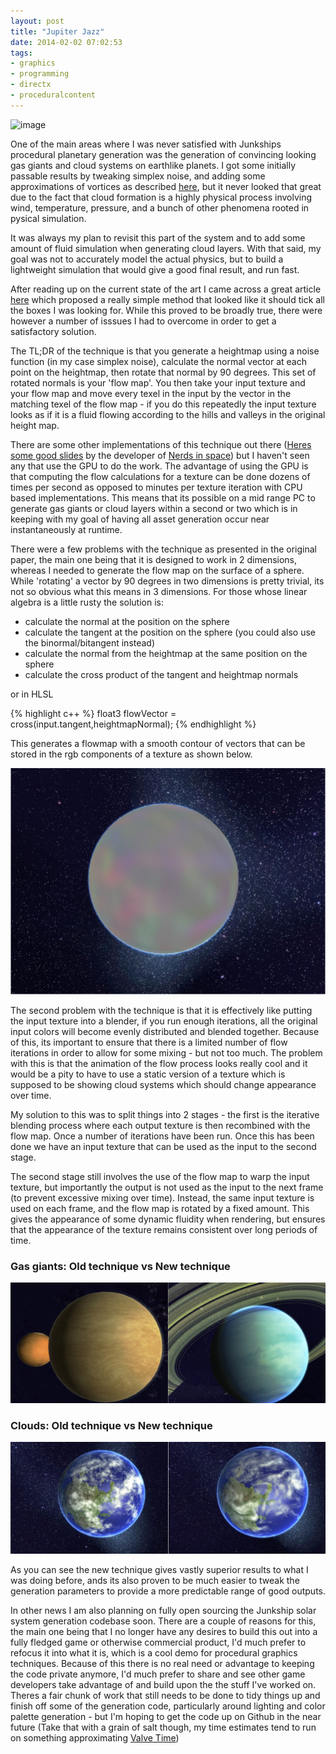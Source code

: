```yaml
---
layout: post
title: "Jupiter Jazz"
date: 2014-02-02 07:02:53
tags:
- graphics
- programming
- directx
- proceduralcontent
---
```


![image](/assets/images/news/fluid-animation.gif) 

One of the main areas where I was never satisfied with Junkships procedural planetary generation was the generation of convincing looking gas giants and cloud systems on earthlike planets. I got some initially passable results by tweaking simplex noise, and adding some approximations of vortices as described [here](https://www.junkship.net/News/2012/06/25/beachballs-in-space), but it never looked that great due to the fact that cloud formation is a highly physical process involving wind, temperature, pressure, and a bunch of other phenomena rooted in pysical simulation.

It was always my plan to revisit this part of the system and to add some amount of fluid simulation when generating cloud layers. With that said, my goal was not to accurately model the actual physics, but to build a lightweight simulation that would give a good final result, and run fast.

After reading up on the current state of the art I came across a great article [here](http://www.cs.ubc.ca/~rbridson/docs/bridson-siggraph2007-curlnoise.pdf) which proposed a really simple method that looked like it should tick all the boxes I was looking for. While this proved to be broadly true, there were however a number of isssues I had to overcome in order to get a satisfactory solution.

The TL;DR of the technique is that you generate a heightmap using a noise function (in my case simplex noise), calculate the normal vector at each point on the heightmap, then rotate that normal by 90 degrees. This set of rotated normals is your 'flow map'. You then take your input texture and your flow map and move every texel in the input by the vector in the matching texel of the flow map - if you do this repeatedly the input texture looks as if it is a fluid flowing according to the hills and valleys in the original height map.

There are some other implementations of this technique out there ([Heres some good slides](https://smcameron.github.io/space-nerds-in-space/gaseous-giganticus-slides/slideshow.html#1) by the developer of [Nerds in space](http://smcameron.github.io/space-nerds-in-space/)) but I haven't seen any that use the GPU to do the work. The advantage of using the GPU is that computing the flow calculations for a texture can be done dozens of times per second as opposed to minutes per texture iteration with CPU based implementations. This means that its possible on a mid range PC to generate gas giants or cloud layers within a second or two which is in keeping with my goal of having all asset generation occur near instantaneously at runtime.

There were a few problems with the technique as presented in the original paper, the main one being that it is designed to work in 2 dimensions, whereas I needed to generate the flow map on the surface of a sphere. While 'rotating' a vector by 90 degrees in two dimensions is pretty trivial, its not so obvious what this means in 3 dimensions. For those whose linear algebra is a little rusty the solution is:

* calculate the normal at the position on the sphere
* calculate the tangent at the position on the sphere (you could also use the binormal/bitangent instead)
* calculate the normal from the heightmap at the same position on the sphere
* calculate the cross product of the tangent and heightmap normals

or in HLSL

{% highlight c++ %}
float3 flowVector = cross(input.tangent,heightmapNormal);
{% endhighlight %}

This generates a flowmap with a smooth contour of vectors that can be stored in the rgb components of a texture as shown below.

![image](/assets/images/news/flow-map.jpg) 

The second problem with the technique is that it is effectively like putting the input texture into a blender, if you run enough iterations, all the original input colors will become evenly distributed and blended together. Because of this, its important to ensure that there is a limited number of flow iterations in order to allow for some mixing - but not too much. The problem with this is that the animation of the flow process looks really cool and it would be a pity to have to use a static version of a texture which is supposed to be showing cloud systems which should change appearance over time. 

My solution to this was to split things into 2 stages - the first is the iterative blending process where each output texture is then recombined with the flow map. Once a number of iterations have been run. Once this has been done we have an input texture that can be used as the input to the second stage.

The second stage still involves the use of the flow map to warp the input texture, but importantly the output is not used as the input to the next frame (to prevent excessive mixing over time). Instead, the same input texture is used on each frame, and the flow map is rotated by a fixed amount. This gives the appearance of some dynamic fluidity when rendering, but ensures that the appearance of the texture remains consistent over long periods of time.

### Gas giants: Old technique vs New technique

![image](/assets/images/news/old-vs-new-gas-planet.jpg)

### Clouds: Old technique vs New technique

![image](/assets/images/news/old-vs-new-clouds.jpg)


As you can see the new technique gives vastly superior results to what I was doing before, ands its also proven to be much easier to tweak the generation parameters to provide a more predictable range of good outputs.

In other news I am also planning on fully open sourcing the Junkship solar system generation codebase soon. There are a couple of reasons for this, the main one being that I no longer have any desires to build this out into a fully fledged game or otherwise commercial product, I'd much prefer to refocus it into what it is, which is a cool demo for procedural graphics techniques. Because of this there is no real need or advantage to keeping the code private anymore, I'd much prefer to share and see other game developers take advantage of and build upon the the stuff I've worked on. Theres a fair chunk of work that still needs to be done to tidy things up and finish off some of the generation code, particularly around lighting and color palette generation - but I'm hoping to get the code up on Github in the near future (Take that with a grain of salt though, my time estimates tend to run on something approximating [Valve Time](https://developer.valvesoftware.com/wiki/Valve_Time))

